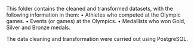 This folder contains the cleaned and transformed datasets, with the following information in them:
•	Athletes who competed at the Olympic games.
•	Events (or games) at the Olympics.
•	Medallists who won Gold, Silver and Bronze medals.

The data cleaning and transformation were carried out using PostgreSQL.
